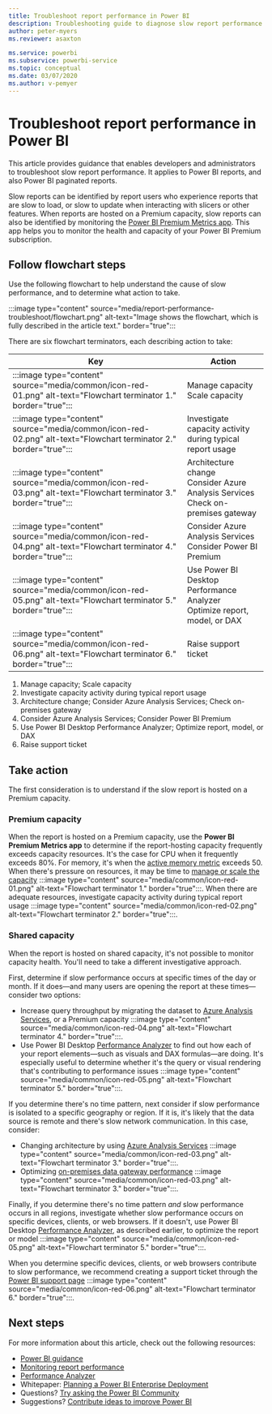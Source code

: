 ```yaml
---
title: Troubleshoot report performance in Power BI
description: Troubleshooting guide to diagnose slow report performance in Power BI.
author: peter-myers
ms.reviewer: asaxton

ms.service: powerbi
ms.subservice: powerbi-service
ms.topic: conceptual
ms.date: 03/07/2020
ms.author: v-pemyer
---
```


# Troubleshoot report performance in Power BI

This article provides guidance that enables developers and administrators to troubleshoot slow report performance. It applies to Power BI reports, and also Power BI paginated reports.

Slow reports can be identified by report users who experience reports that are slow to load, or slow to update when interacting with slicers or other features. When reports are hosted on a Premium capacity, slow reports can also be identified by monitoring the [Power BI Premium Metrics app](../service-admin-premium-monitor-capacity.md). This app helps you to monitor the health and capacity of your Power BI Premium subscription.

## Follow flowchart steps

Use the following flowchart to help understand the cause of slow performance, and to determine what action to take.

:::image type="content" source="media/report-performance-troubleshoot/flowchart.png" alt-text="Image shows the flowchart, which is fully described in the article text." border="true":::

There are six flowchart terminators, each describing action to take:

|Key|Action|
|---------|---------|
|:::image type="content" source="media/common/icon-red-01.png" alt-text="Flowchart terminator 1." border="true":::|Manage capacity<br />Scale capacity |
|:::image type="content" source="media/common/icon-red-02.png" alt-text="Flowchart terminator 2." border="true":::|Investigate capacity activity during typical report usage|
|:::image type="content" source="media/common/icon-red-03.png" alt-text="Flowchart terminator 3." border="true":::|Architecture change<br />Consider Azure Analysis Services<br />Check on-premises gateway|
|:::image type="content" source="media/common/icon-red-04.png" alt-text="Flowchart terminator 4." border="true":::|Consider Azure Analysis Services<br />Consider Power BI Premium|
|:::image type="content" source="media/common/icon-red-05.png" alt-text="Flowchart terminator 5." border="true":::|Use Power BI Desktop Performance Analyzer<br />Optimize report, model, or DAX|
|:::image type="content" source="media/common/icon-red-06.png" alt-text="Flowchart terminator 6." border="true":::|Raise support ticket|

1. Manage capacity; Scale capacity
2. Investigate capacity activity during typical report usage
3. Architecture change; Consider Azure Analysis Services; Check on-premises gateway
4. Consider Azure Analysis Services; Consider Power BI Premium
5. Use Power BI Desktop Performance Analyzer; Optimize report, model, or DAX
6. Raise support ticket

## Take action

The first consideration is to understand if the slow report is hosted on a Premium capacity.

### Premium capacity

When the report is hosted on a Premium capacity, use the **Power BI Premium Metrics app** to determine if the report-hosting capacity frequently exceeds capacity resources. It's the case for CPU when it frequently exceeds 80%. For memory, it's when the [active memory metric](../service-premium-metrics-app.md#the-active-memory-metric) exceeds 50. When there's pressure on resources, it may be time to [manage or scale the capacity](../service-admin-premium-manage.md) :::image type="content" source="media/common/icon-red-01.png" alt-text="Flowchart terminator 1." border="true":::. When there are adequate resources, investigate capacity activity during typical report usage :::image type="content" source="media/common/icon-red-02.png" alt-text="Flowchart terminator 2." border="true":::.

### Shared capacity

When the report is hosted on shared capacity, it's not possible to monitor capacity health. You'll need to take a different investigative approach.

First, determine if slow performance occurs at specific times of the day or month. If it does—and many users are opening the report at these times—consider two options:

- Increase query throughput by migrating the dataset to [Azure Analysis Services](/azure/analysis-services/analysis-services-overview), or a Premium capacity :::image type="content" source="media/common/icon-red-04.png" alt-text="Flowchart terminator 4." border="true":::.
- Use Power BI Desktop [Performance Analyzer](../desktop-performance-analyzer.md) to find out how each of your report elements—such as visuals and DAX formulas—are doing. It's especially useful to determine whether it's the query or visual rendering that's contributing to performance issues :::image type="content" source="media/common/icon-red-05.png" alt-text="Flowchart terminator 5." border="true":::.

If you determine there's no time pattern, next consider if slow performance is isolated to a specific geography or region. If it is, it's likely that the data source is remote and there's slow network communication. In this case, consider:

- Changing architecture by using [Azure Analysis Services](/azure/analysis-services/analysis-services-overview) :::image type="content" source="media/common/icon-red-03.png" alt-text="Flowchart terminator 3." border="true":::.
- Optimizing [on-premises data gateway performance](/data-integration/gateway/service-gateway-performance) :::image type="content" source="media/common/icon-red-03.png" alt-text="Flowchart terminator 3." border="true":::.

Finally, if you determine there's no time pattern _and_ slow performance occurs in all regions, investigate whether slow performance occurs on specific devices, clients, or web browsers. If it doesn't, use Power BI Desktop [Performance Analyzer](../desktop-performance-analyzer.md), as described earlier, to optimize the report or model :::image type="content" source="media/common/icon-red-05.png" alt-text="Flowchart terminator 5." border="true":::.

When you determine specific devices, clients, or web browsers contribute to slow performance, we recommend creating a support ticket through the [Power BI support page](https://powerbi.microsoft.com/support/) :::image type="content" source="media/common/icon-red-06.png" alt-text="Flowchart terminator 6." border="true":::.

## Next steps

For more information about this article, check out the following resources:

- [Power BI guidance](index.yml)
- [Monitoring report performance](monitor-report-performance.md)
- [Performance Analyzer](../desktop-performance-analyzer.md)
- Whitepaper: [Planning a Power BI Enterprise Deployment](https://go.microsoft.com/fwlink/?linkid=2057861)
- Questions? [Try asking the Power BI Community](https://community.powerbi.com/)
- Suggestions? [Contribute ideas to improve Power BI](https://ideas.powerbi.com/)
